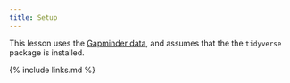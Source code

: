 ```yaml
---
title: Setup
---
```


This lesson uses the [Gapminder data](../data/gapminder_data.csv), and assumes that the the `tidyverse` package is installed.

{% include links.md %}
